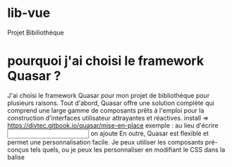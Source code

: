 # lib-vue

Projet Bibiliothèque 
# pourquoi j'ai choisi le framework Quasar ? 
J'ai choisi le framework Quasar pour mon projet de bibliothèque pour plusieurs raisons. Tout d'abord, Quasar offre une solution complète qui comprend une large gamme de composants prêts à l'emploi pour la construction d'interfaces utilisateur attrayantes et réactives.
install => https://divtec.gitbook.io/quasar/mise-en-place
exemple : au lieu  d'écrire  <input v-model="this.motCle" label="Title" color="warning" /> on ajoute       <q-input v-model="this.motCle" label="Title" color="warning" />
En outre, Quasar est flexible et permet une personnalisation facile. Je peux utiliser les composants pré-conçus tels quels, ou je peux les personnaliser en modifiant le CSS dans la balise <style>. Cela me permet d'adapter l'apparence des composants à mes besoins spécifiques et de créer une interface graphique qui correspond à mes préférences et à celles de mon projet de bibliothèque.
 # DEMO APP 
 * ajout Livre
![Description de l'image](../assets/c1.png)
![Description de l'image](C:\Users\Mchelli\lib-vue\src\assets\c2.png)
![Description de l'image](C:\Users\Mchelli\lib-vue\src\assets\c3.png)




## Project Setup

```sh
npm install
```

### Compile and Hot-Reload for Development

```sh
npm run dev
```

### Compile and Minify for Production

```sh
npm run build
```
